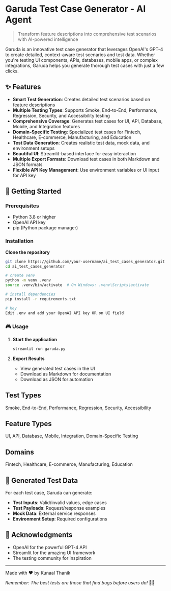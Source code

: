 # Garuda Test Case Generator - AI Agent


> Transform feature descriptions into comprehensive test scenarios with AI-powered intelligence

Garuda is an innovative test case generator that leverages OpenAI's GPT-4 to create detailed, context-aware test scenarios and test data. Whether you're testing UI components, APIs, databases, mobile apps, or complex integrations, Garuda helps you generate thorough test cases with just a few clicks.



## ✨ Features

- **Smart Test Generation**: Creates detailed test scenarios based on feature descriptions
- **Multiple Testing Types**: Supports Smoke, End-to-End, Performance, Regression, Security, and Accessibility testing
- **Comprehensive Coverage**: Generates test cases for UI, API, Database, Mobile, and Integration features
- **Domain-Specific Testing**: Specialized test cases for Fintech, Healthcare, E-commerce, Manufacturing, and Education
- **Test Data Generation**: Creates realistic test data, mock data, and environment setups
- **Beautiful UI**: Streamlit-based interface for easy interaction
- **Multiple Export Formats**: Download test cases in both Markdown and JSON formats
- **Flexible API Key Management**: Use environment variables or UI input for API key


## 🚀 Getting Started

### Prerequisites

- Python 3.8 or higher
- OpenAI API key
- pip (Python package manager)

### Installation

**Clone the repository**
   ```bash
   git clone https://github.com/your-username/ai_test_cases_generator.git
   cd ai_test_cases_generator

   # create venv
   python -m venv .venv
   source .venv/bin/activate  # On Windows: .venv\Scripts\activate

   # install dependencies
   pip install -r requirements.txt

   # Key
   Edit .env and add your OpenAI API key OR on UI field
   ```

### 🎮 Usage

1. **Start the application**
   ```bash
   streamlit run garuda.py
   ```

2. **Export Results**
   - View generated test cases in the UI
   - Download as Markdown for documentation
   - Download as JSON for automation

## Test Types
Smoke, End-to-End, Performance, Regression, Security, Accessibility


## Feature Types
 UI, API, Database, Mobile, Integration, Domain-Specific Testing

## Domains
Fintech, Healthcare, E-commerce, Manufacturing, Education


## 📝 Generated Test Data

For each test case, Garuda can generate:

- **Test Inputs**: Valid/invalid values, edge cases
- **Test Payloads**: Request/response examples
- **Mock Data**: External service responses
- **Environment Setup**: Required configurations

## 🙏 Acknowledgments

- OpenAI for the powerful GPT-4 API
- Streamlit for the amazing UI framework
- The testing community for inspiration

---

Made with ❤️ by Kunaal Thanik

*Remember: The best tests are those that find bugs before users do!* 🐛✨
